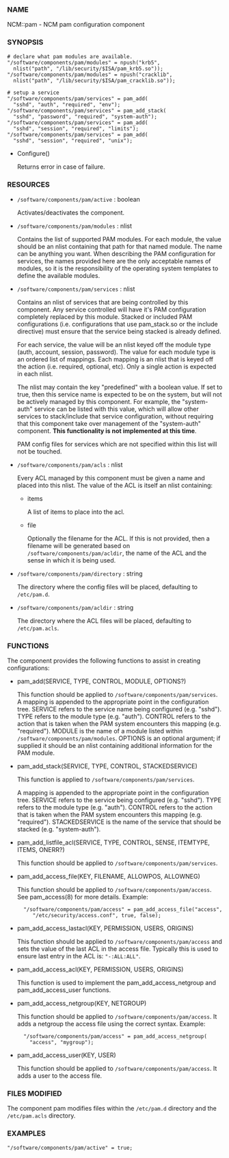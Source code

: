 
### NAME

NCM::pam - NCM pam configuration component

### SYNOPSIS

    # declare what pam modules are available.
    "/software/components/pam/modules" = npush("krb5",
      nlist("path", "/lib/security/$ISA/pam_krb5.so"));
    "/software/components/pam/modules" = npush("cracklib",
      nlist("path", "/lib/security/$ISA/pam_cracklib.so"));

    # setup a service
    "/software/components/pam/services" = pam_add(
      "sshd", "auth", "required", "env");
    "/software/components/pam/services" = pam_add_stack(
      "sshd", "password", "required", "system-auth");
    "/software/components/pam/services" = pam_add(
      "sshd", "session", "required", "limits");
    "/software/components/pam/services" = pam_add(
      "sshd", "session", "required", "unix");

- Configure()

    Returns error in case of failure.

### RESOURCES

- `/software/components/pam/active` : boolean

    Activates/deactivates the component.

- `/software/components/pam/modules` : nlist

    Contains the list of supported PAM modules. For each module, the value
    should be an nlist containing that path for that named module. The
    name can be anything you want. When describing the PAM configuration
    for services, the names provided here are the only acceptable names
    of modules, so it is the responsibility of the operating system
    templates to define the available modules.

- `/software/components/pam/services` : nlist

    Contains an nlist of services that are being controlled by this
    component. Any service controlled will have it's PAM configuration
    completely replaced by this module. Stacked or included PAM
    configurations (i.e. configurations that use pam\_stack.so or the
    include directive) must ensure that the service being stacked is
    already defined.

    For each service, the value will be an nlist keyed off the module type
    (auth, account, session, password). The value for each module type is
    an ordered list of mappings. Each mapping is an nlist that is keyed
    off the action (i.e. required, optional, etc). Only a single action
    is expected in each nlist.

    The nlist may contain the key "predefined" with a boolean value. If
    set to true, then this service name is expected to be on the system,
    but will not be actively managed by this component. For example, the
    "system-auth" service can be listed with this value, which will allow
    other services to stack/include that service configuration, without
    requiring that this component take over management of the
    "system-auth" component. **This functionality is not implemented at
    this time**.

    PAM config files for services which are not specified within this list
    will not be touched.

- `/software/components/pam/acls` : nlist

    Every ACL managed by this component must be given a name
    and placed into this nlist. The value of the ACL is itself an nlist containing:

    - items

        A list of items to place into the acl.

    - file

        Optionally the filename for the ACL. If this is not provided, then a filename
        will be generated based on `/software/components/pam/acldir`, the name of
        the ACL and the sense in which it is being used.

- `/software/components/pam/directory` : string

    The directory where the config files will be placed, defaulting to `/etc/pam.d`.

- `/software/components/pam/acldir` : string

    The directory where the ACL files will be placed, defaulting to `/etc/pam.acls`.

### FUNCTIONS

The component provides the following functions to assist in creating configurations:

- pam\_add(SERVICE, TYPE, CONTROL, MODULE, OPTIONS?)

    This function should be applied to
    `/software/components/pam/services`. A mapping is appended to the
    appropriate point in the configuration tree. SERVICE refers to the
    service name being configured (e.g. "sshd"). TYPE refers to the module
    type (e.g. "auth"). CONTROL refers to the action that is taken when
    the PAM system encounters this mapping (e.g. "required"). MODULE is
    the name of a module listed within
    `/software/components/pam/modules`. OPTIONS is an optional argument;
    if supplied it should be an nlist containing additional information
    for the PAM module.

- pam\_add\_stack(SERVICE, TYPE, CONTROL, STACKEDSERVICE)

    This function is applied to `/software/components/pam/services`.

    A mapping is appended to the appropriate point in the configuration
    tree. SERVICE refers to the service being configured (e.g. "sshd").
    TYPE refers to the module type (e.g. "auth"). CONTROL refers to the
    action that is taken when the PAM system encounters this mapping
    (e.g. "required"). STACKEDSERVICE is the name of the service that
    should be stacked (e.g. "system-auth").

- pam\_add\_listfile\_acl(SERVICE, TYPE, CONTROL, SENSE, ITEMTYPE, ITEMS, ONERR?)

    This function should be applied to `/software/components/pam/services`.

- pam\_add\_access\_file(KEY, FILENAME, ALLOWPOS, ALLOWNEG)

    This function should be applied to `/software/components/pam/access`.
    See pam\_access(8) for more details. Example:

        "/software/components/pam/access" = pam_add_access_file("access",
           "/etc/security/access.conf", true, false);

- pam\_add\_access\_lastacl(KEY, PERMISSION, USERS, ORIGINS)

    This function should be applied to `/software/components/pam/access`
    and sets the value of the last ACL in the access file.
    Typically this is used to ensure last entry in the ACL is: `"-:ALL:ALL"`.

- pam\_add\_access\_acl(KEY, PERMISSION, USERS, ORIGINS)

    This function is used to implement the pam\_add\_access\_netgroup and
    pam\_add\_access\_user functions.

- pam\_add\_access\_netgroup(KEY, NETGROUP)

    This function should be applied to `/software/components/pam/access`.
    It adds a netgroup the access file using the correct syntax. Example:

        "/software/components/pam/access" = pam_add_access_netgroup(
          "access", "mygroup");

- pam\_add\_access\_user(KEY, USER)

    This function should be applied to `/software/components/pam/access`.
    It adds a user to the access file.

### FILES MODIFIED

The component pam modifies files within the `/etc/pam.d` directory
and the `/etc/pam.acls` directory.

### EXAMPLES

    "/software/components/pam/active" = true;
